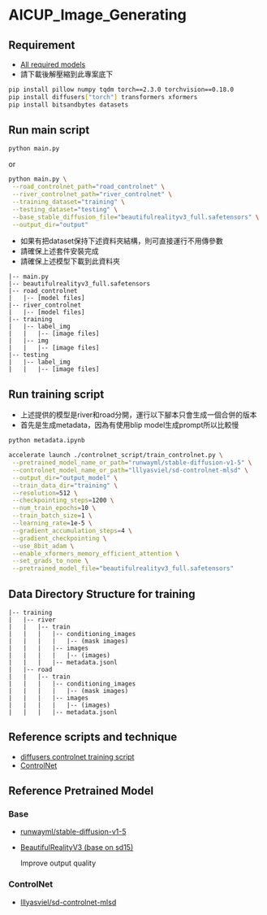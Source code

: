 # AICUP_Image_Generating

## Requirement
- [All required models](https://drive.google.com/file/d/1zyBKI_85ka__xBK7qdURfYC3nkcM7kGm/view)
- 請下載後解壓縮到此專案底下

```sh
pip install pillow numpy tqdm torch==2.3.0 torchvision==0.18.0
pip install diffusers["torch"] transformers xformers
pip install bitsandbytes datasets
```

## Run main script

```sh
python main.py
```
or
```sh
python main.py \
 --road_controlnet_path="road_controlnet" \
 --river_controlnet_path="river_controlnet" \
 --training_dataset="training" \
 --testing_dataset="testing" \
 --base_stable_diffusion_file="beautifulrealityv3_full.safetensors" \
 --output_dir="output"
```
- 如果有把dataset保持下述資料夾結構，則可直接運行不用傳參數
- 請確保上述套件安裝完成
- 請確保上述模型下載到此資料夾
```
|-- main.py
|-- beautifulrealityv3_full.safetensors
|-- road_controlnet
|   |-- [model files]
|-- river_controlnet
|   |-- [model files]
|-- training
|   |-- label_img
|   |   |-- [image files]
|   |-- img
|   |   |-- [image files]
|-- testing
|   |-- label_img
|   |   |-- [image files]
```

## Run training script
- 上述提供的模型是river和road分開，運行以下腳本只會生成一個合併的版本
- 首先是生成metadata，因為有使用blip model生成prompt所以比較慢
```sh
python metadata.ipynb
```
```sh
accelerate launch ./controlnet_script/train_controlnet.py \
 --pretrained_model_name_or_path="runwayml/stable-diffusion-v1-5" \
 --controlnet_model_name_or_path="lllyasviel/sd-controlnet-mlsd" \
 --output_dir="output_model" \
 --train_data_dir="training" \
 --resolution=512 \
 --checkpointing_steps=1200 \
 --num_train_epochs=10 \
 --train_batch_size=1 \
 --learning_rate=1e-5 \
 --gradient_accumulation_steps=4 \
 --gradient_checkpointing \
 --use_8bit_adam \
 --enable_xformers_memory_efficient_attention \
 --set_grads_to_none \
 --pretrained_model_file="beautifulrealityv3_full.safetensors"
```


## Data Directory Structure for training
```
|-- training
|   |-- river
|   |   |-- train
|   |   |   |-- conditioning_images
|   |   |   |   |-- (mask images)
|   |   |   |-- images
|   |   |   |   |-- (images)
|   |   |   |-- metadata.jsonl
|   |-- road
|   |   |-- train
|   |   |   |-- conditioning_images
|   |   |   |   |-- (mask images)
|   |   |   |-- images
|   |   |   |   |-- (images)
|   |   |   |-- metadata.jsonl
```

## Reference scripts and technique
- [diffusers controlnet training script](https://github.com/huggingface/diffusers/tree/main/examples/controlnet)
- [ControlNet](https://github.com/lllyasviel/ControlNet)

## Reference Pretrained Model
### Base
- [runwayml/stable-diffusion-v1-5](https://huggingface.co/runwayml/stable-diffusion-v1-5)
- [BeautifulRealityV3 (base on sd15)](https://civitai.com/models/389456?modelVersionId=434546)
    
    Improve output quality
### ControlNet
- [lllyasviel/sd-controlnet-mlsd](https://huggingface.co/lllyasviel/sd-controlnet-mlsd)

